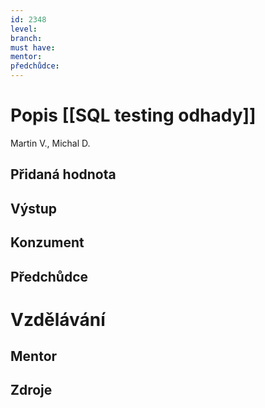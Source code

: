 ```yaml
---
id: 2348
level: 
branch: 
must have: 
mentor: 
předchůdce: 
---
```



# Popis [[SQL testing odhady]]
Martin V., Michal D.

## Přidaná hodnota


## Výstup


## Konzument


## Předchůdce


# Vzdělávání


## Mentor


## Zdroje